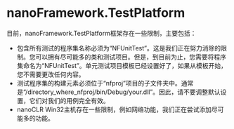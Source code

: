# nanoFramework.TestPlatform

目前，nanoFramework.TestPlatform框架存在一些限制，主要包括：

- 包含所有测试的程序集名称必须为“NFUnitTest”。这是我们正在努力消除的限制。您可以拥有尽可能多的类和测试项目。但是，到目前为止，您需要将程序集命名为“NFUnitTest”。单元测试项目模板已经设置好了，如果从模板开始，您不需要更改任何内容。
- 测试程序集的构建元素必须位于“nfproj”项目的子文件夹中。通常是“/directory_where_nfproj/bin/Debug/your.dll”。因此，请不要调整默认设置，它们对我们的用例完全有效。
- nanoCLR Win32主机存在一些限制，例如网络功能，我们正在尝试添加尽可能多的功能。